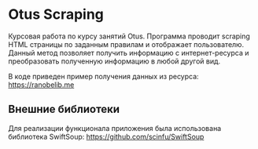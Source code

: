 # Otus Scraping

Курсовая работа по курсу занятий Otus. Программа проводит scraping HTML страницы по заданным правилам и отображает пользователю. Данный метод позволяет получить информацию с интернет-ресурса и преобразовать полученную информацию в любой другой вид.

В коде приведен пример получения данных из ресурса: https://ranobelib.me

## Внешние библиотеки

Для реализации функционала приложения была использована библиотека SwiftSoup: https://github.com/scinfu/SwiftSoup

